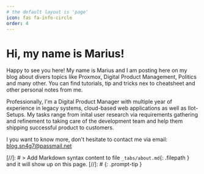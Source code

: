 ```yaml
---
# the default layout is 'page'
icon: fas fa-info-circle
order: 4
---
```


# Hi, my name is Marius!

Happy to see you here!
My name is Marius and I am posting here on my blog about divers topics like Proxmox, Digital Product Management, Politics and many other. 
You can find tutorials, tip and tricks nex to cheatsheet and other personal notes from me.

Professionally, I'm a Digital Product Manager with multiple year of experience in legacy systems, cloud-based web applications as well as IIot-Setups. My tasks range from inital user research via requirements gathering and refinement to taking care of the development team and help them shipping successful product to customers.
 
I you want to know more, don't hesitate to contact me via email:
[blog.sn4g7@passmail.net](mailto:"blog.sn4g7@passmail.net")


 [//]: # > Add Markdown syntax content to file `_tabs/about.md`{: .filepath } and it will show up on this page. 
 [//]: # {: .prompt-tip }
